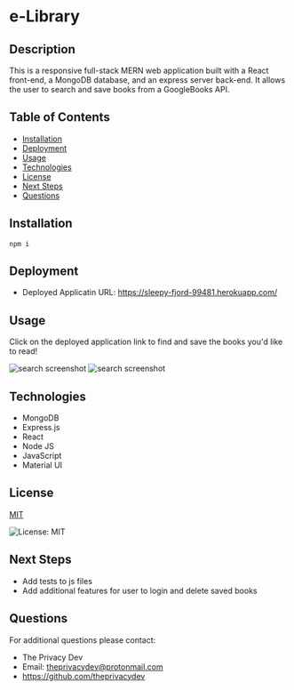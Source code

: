 

# e-Library

## Description
This is a responsive full-stack MERN web application built with a React front-end, a MongoDB database, and an express server back-end. It allows the user to search and save books from a GoogleBooks API.

## Table of Contents
  - [Installation](#installation)
  - [Deployment](#deployment)
  - [Usage](#usage)
  - [Technologies](#technologies)
  - [License](#license)
  - [Next Steps](#next-steps)
  - [Questions](#questions)


## Installation
``` npm i ```

## Deployment
* Deployed Applicatin URL: https://sleepy-fjord-99481.herokuapp.com/

## Usage
Click on the deployed application link to find and save the books you'd like to read!

![search screenshot](./client/public/search.jpg "search")
![search screenshot](./client/public/library.jpg "search")

## Technologies
* MongoDB 
* Express.js 
* React 
* Node JS 
* JavaScript 
* Material UI 

## License


  [MIT](https://opensource.org/licenses/MIT)
  

  ![License: MIT](https://img.shields.io/badge/License-MIT-9cf)

## Next Steps
* Add tests to js files
* Add additional features for user to login and delete saved books

## Questions
For additional questions please contact:
* The Privacy Dev
* Email: theprivacydev@protonmail.com
* https://github.com/theprivacydev
